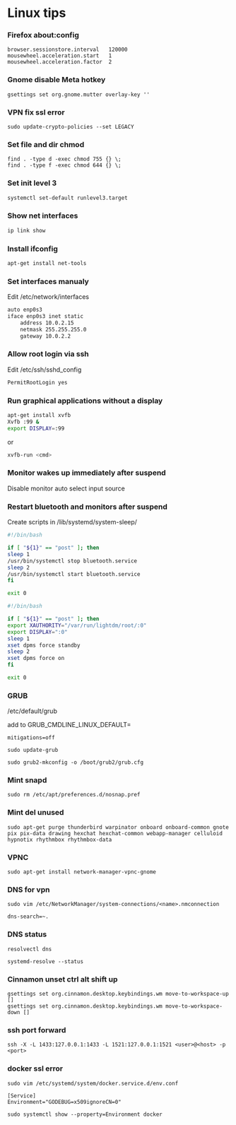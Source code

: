 # Linux tips

### Firefox about:config

```
browser.sessionstore.interval	120000
mousewheel.acceleration.start	1
mousewheel.acceleration.factor	2
```

### Gnome disable Meta hotkey

```
gsettings set org.gnome.mutter overlay-key ''
```

### VPN fix ssl error

```
sudo update-crypto-policies --set LEGACY
```

### Set file and dir chmod

```
find . -type d -exec chmod 755 {} \;
find . -type f -exec chmod 644 {} \;
```

### Set init level 3

```bash
systemctl set-default runlevel3.target
```

### Show net interfaces

```bash
ip link show
```

### Install ifconfig

```bash
apt-get install net-tools
```

### Set interfaces manualy

Edit /etc/network/interfaces

```bash
auto enp0s3
iface enp0s3 inet static
	address 10.0.2.15
	netmask 255.255.255.0
	gateway 10.0.2.2
```

### Allow root login via ssh

Edit /etc/ssh/sshd_config

```bash
PermitRootLogin yes
```

### Run graphical applications without a display

```bash
apt-get install xvfb
Xvfb :99 &
export DISPLAY=:99
```

or

```bash
xvfb-run <cmd>
```

### Monitor wakes up immediately after suspend

Disable monitor auto select input source

### Restart bluetooth and monitors after suspend

Create scripts in /lib/systemd/system-sleep/

```bash
#!/bin/bash

if [ "${1}" == "post" ]; then
sleep 1
/usr/bin/systemctl stop bluetooth.service
sleep 2
/usr/bin/systemctl start bluetooth.service
fi

exit 0
```

```bash
#!/bin/bash

if [ "${1}" == "post" ]; then
export XAUTHORITY="/var/run/lightdm/root/:0"
export DISPLAY=":0"
sleep 1
xset dpms force standby
sleep 2
xset dpms force on
fi

exit 0
```

### GRUB

/etc/default/grub

add to GRUB_CMDLINE_LINUX_DEFAULT=

```
mitigations=off
```

```
sudo update-grub
```

```
sudo grub2-mkconfig -o /boot/grub2/grub.cfg
```

### Mint snapd

```
sudo rm /etc/apt/preferences.d/nosnap.pref
```

### Mint del unused

```
sudo apt-get purge thunderbird warpinator onboard onboard-common gnote pix pix-data drawing hexchat hexchat-common webapp-manager celluloid hypnotix rhythmbox rhythmbox-data
```

### VPNC

```
sudo apt-get install network-manager-vpnc-gnome
```

### DNS for vpn

```
sudo vim /etc/NetworkManager/system-connections/<name>.nmconnection
```

```
dns-search=~.
```

### DNS status

```
resolvectl dns

systemd-resolve --status
```

### Cinnamon unset ctrl alt shift up

```
gsettings set org.cinnamon.desktop.keybindings.wm move-to-workspace-up []
gsettings set org.cinnamon.desktop.keybindings.wm move-to-workspace-down []
```

### ssh port forward

```
ssh -X -L 1433:127.0.0.1:1433 -L 1521:127.0.0.1:1521 <user>@<host> -p <port>
```

### docker ssl error

```
sudo vim /etc/systemd/system/docker.service.d/env.conf
```

```
[Service]
Environment="GODEBUG=x509ignoreCN=0"
```

```
sudo systemctl show --property=Environment docker
```
